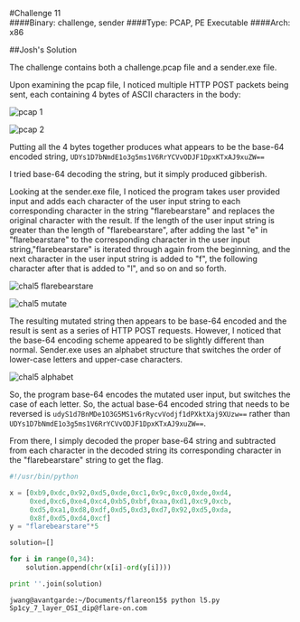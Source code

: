 #Challenge 11                              
####Binary: challenge, sender
####Type: PCAP, PE Executable
####Arch: x86

##Josh's Solution

The challenge contains both a challenge.pcap file and a sender.exe file.

Upon examining the pcap file, I noticed multiple HTTP POST packets being sent, each containing 4 bytes of ASCII characters in the body:

![pcap 1](https://github.com/conceptofproof/flareon15/raw/master/imgs/chal5-pcap-1.png)

![pcap 2](https://github.com/conceptofproof/flareon15/raw/master/imgs/chal5-pcap-2.png)

Putting all the 4 bytes together produces what appears to be the base-64 encoded string, `UDYs1D7bNmdE1o3g5ms1V6RrYCVvODJF1DpxKTxAJ9xuZW==`

I tried base-64 decoding the string, but it simply produced gibberish.

Looking at the sender.exe file, I noticed the program takes user provided input and adds each character of the user input string to each corresponding character in the string "flarebearstare" and replaces the original character with the result. If the length of the user input string is greater than the length of "flarebearstare", after adding the last "e" in "flarebearstare" to the corresponding character in the user input string,"flarebearstare" is iterated through again from the beginning, and the next character in the user input string is added to "f", the following character after that is added to "l", and so on and so forth.

![chal5 flarebearstare](https://github.com/conceptofproof/flareon15/raw/master/imgs/chal5-flarebearstare.png)

![chal5 mutate](https://github.com/conceptofproof/flareon15/raw/master/imgs/chal5-mutate.png)

The resulting mutated string then appears to be base-64 encoded and the result is sent as a series of HTTP POST requests. However, I noticed that the base-64 encoding scheme appeared to be slightly different than normal. Sender.exe uses an alphabet structure that switches the order of lower-case letters and upper-case characters. 

![chal5 alphabet](https://github.com/conceptofproof/flareon15/raw/master/imgs/chal5-alphabet.png)

So, the program base-64 encodes the mutated user input, but switches the case of each letter. So, the actual base-64 encoded string that needs to be reversed is `udyS1d7BnMDe1O3G5MS1v6rRycvVodjf1dPXktXaj9XUzw==` rather than `UDYs1D7bNmdE1o3g5ms1V6RrYCVvODJF1DpxKTxAJ9xuZW==`. 

From there, I simply decoded the proper base-64 string and subtracted from each character in the decoded string its corresponding character in the "flarebearstare" string to get the flag.

```python
#!/usr/bin/python

x = [0xb9,0xdc,0x92,0xd5,0xde,0xc1,0x9c,0xc0,0xde,0xd4,
     0xed,0xc6,0xe4,0xc4,0xb5,0xbf,0xaa,0xd1,0xc9,0xcb,
     0xd5,0xa1,0xd8,0xdf,0xd5,0xd3,0xd7,0x92,0xd5,0xda,
     0x8f,0xd5,0xd4,0xcf]
y = "flarebearstare"*5

solution=[]

for i in range(0,34):
    solution.append(chr(x[i]-ord(y[i])))

print ''.join(solution)
```

```
jwang@avantgarde:~/Documents/flareon15$ python l5.py 
Sp1cy_7_layer_OSI_dip@flare-on.com
```




